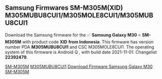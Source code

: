 <h2>Samsung Firmwares SM-M305M(XID) M305MUBU8CUI1/M305MOLE8CUI1/M305MUBU8CUI1</h2>
Download the Samsung firmware for the ✅ <strong>Samsung Galaxy M30 </strong> ⭐ <strong>SM-M305M</strong> with product code <strong>XID</strong> <strong> from Indonesia</strong>. This firmware has version number PDA <strong>M305MUBU8CUI1</strong> and CSC M305MOLE8CUI1. The operating system of this firmware is Android Q , with build date 2021-11-01. Changelist <strong>22392479</strong>.


[SM-M305M](https://samfirm.shop/samsung/model/SM-M305M)
[M305MUBU8CUI1](https://samfirm.shop/samsung/pda/M305MUBU8CUI1)
[Download Firmware Samsung Galaxy M30 SM-M305M](https://samfirm.shop/samsung/firmware/470223)
